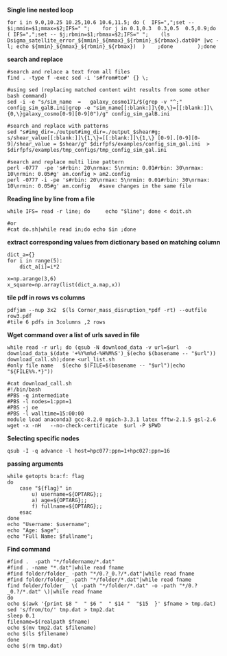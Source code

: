 **Single line nested loop**
```shell
for i in 9.0,10.25 10.25,10.6 10.6,11.5; do (  IFS=",";set -- $i;mmin=$1;mmax=$2;IFS=" ";    for j in 0.1,0.3  0.3,0.5  0.5,0.9;do   ( IFS=",";set -- $j;rbmin=$1;rbmax=$2;IFS=" ";    (ls Dsigma_satellite_error_${mmin}_${mmax}_${rbmin}_${rbmax}.dat00* |wc -l; echo ${mmin}_${mmax}_${rbmin}_${rbmax})  )    ;done        );done
```
**search and replace**
```shell
#search and relace a text from all files
find . -type f -exec sed -i 's#from#to#' {} \;

#using sed (replacing matched content wiht results from some other bash command)
sed -i -e "s/sim_name  =   galaxy_cosmo171/$(grep -v "^;" config_sim_galB.ini|grep -e "sim_name[[:blank:]]\{0,\}=[[:blank:]]\{0,\}galaxy_cosmo[0-9][0-9]0")/g" config_sim_galB.ini

#search and replace with patterns
sed "s#img_dir=./output#img_dir=./output_$shear#g; s/shear_value[[:blank:]]\{1,\}=[[:blank:]]\{1,\} [0-9].[0-9][0-9]/shear_value = $shear/g" $dirfpfs/examples/config_sim_gal.ini  > $dirfpfs/examples/tmp_configs/tmp_config_sim_gal.ini

#search and replace multi line pattern
perl -0777  -pe 's#rbin: 20\nrmax: 5\nrmin: 0.01#rbin: 30\nrmax: 10\nrmin: 0.05#g' am.config > am2.config
perl -0777 -i -pe 's#rbin: 20\nrmax: 5\nrmin: 0.01#rbin: 30\nrmax: 10\nrmin: 0.05#g' am.config   #save changes in the same file 

````

**Reading line by line from a file**
```shell
while IFS= read -r line; do     echo "$line"; done < doit.sh

#or
#cat do.sh|while read in;do echo $in ;done
```


**extract corresponding values from dictionary based on matching column**
```
dict_a={}
for i in range(5):
    dict_a[i]=i*2

x=np.arange(3,6)
x_square=np.array(list(dict_a.map,x))
```

**tile pdf in rows vs columns**
```shell
pdfjam --nup 3x2  $(ls Corner_mass_disruption_*pdf -rt) --outfile row3.pdf
#tile 6 pdfs in 3columns ,2 rows
```


**Wget command over a list of urls saved in file**
```shell
while read -r url; do (qsub -N download_data -v url=$url  -o download_data_$(date '+%Y%m%d-%H%M%S')_$(echo $(basename -- "$url"))  download_call.sh);done <url_list.sh
#only file name   $(echo $(FILE=$(basename -- "$url")|echo "${FILE%%.*}"))

#cat download_call.sh
#!/bin/bash
#PBS -q intermediate
#PBS -l nodes=1:ppn=1
#PBS -j oe
#PBS -l walltime=15:00:00
module load anaconda3 gcc-8.2.0 mpich-3.3.1 latex fftw-2.1.5 gsl-2.6
wget -x -nH   --no-check-certificate  $url -P $PWD
```

**Selecting specific nodes**

```qsub -I -q advance -l host=hpc077:ppn=1+hpc027:ppn=16```


**passing arguments**
```shell
while getopts b:a:f: flag
do
    case "${flag}" in
        u) username=${OPTARG};;
        a) age=${OPTARG};;
        f) fullname=${OPTARG};;
    esac
done
echo "Username: $username";
echo "Age: $age";
echo "Full Name: $fullname";
```

**Find command**
```shell
#find .  -path "*/foldername/*.dat"
#find . -name "*.dat"|while read fname
#find folder/folder_ -path "*/0.?_0.?/*.dat"|while read fname
#find folder/folder_ -path "*/folder/*.dat"|while read fname
find folder/folder_  \( -path "*/folder/*.dat" -o -path "*/0.?_0.?/*.dat" \)|while read fname
do
echo $(awk '{print $8 "  " $6 "  " $14 "  "$15  }' $fname > tmp.dat)  
sed 's/from/to/' tmp.dat > tmp2.dat
sleep 0.1
filename=$(realpath $fname)
echo $(mv tmp2.dat $filename)
echo $(ls $filename)
done
echo $(rm tmp.dat)
```


<!--- 
# How to write in Readme.md

README.md writing sytle [help](https://docs.github.com/en/get-started/writing-on-github/getting-started-with-writing-and-formatting-on-github/basic-writing-and-formatting-syntax#section-links)

**This is bold text**	This is bold text

*This text is italicized*	This text is italicized

~~This was mistaken text~~	This was mistaken text





**This text is _extremely_ important**	This text is extremely important

***All this text is important***	All this text is important
 --->

